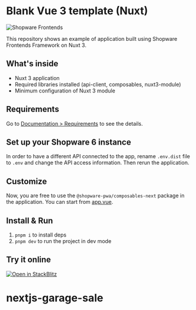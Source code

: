 # Blank Vue 3 template (Nuxt)

![Shopware Frontends](./public/shopware-frontends-logo.png)

This repository shows an example of application built using Shopware Frontends Framework on Nuxt 3.

## What's inside

- Nuxt 3 application
- Required libraries installed (api-client, composables, nuxt3-module)
- Minimum configuration of Nuxt 3 module

## Requirements

Go to [Documentation > Requirements](https://frontends.shopware.com/framework/requirements.html) to see the details.

## Set up your Shopware 6 instance

In order to have a different API connected to the app, rename `.env.dist` file to `.env` and change the API access information. Then rerun the application.

## Customize

Now, you are free to use the `@shopware-pwa/composables-next` package in the application. You can start from [app.vue](./app.vue).

## Install & Run

1. `pnpm i` to install deps
2. `pnpm dev` to run the project in dev mode

## Try it online

[![Open in StackBlitz](https://developer.stackblitz.com/img/open_in_stackblitz.svg)](https://stackblitz.com/github/shopware/frontends/tree/main/templates/vue-blank)
# nextjs-garage-sale
